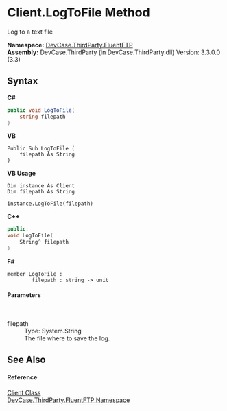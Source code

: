 # Client.LogToFile Method 
 

Log to a text file

**Namespace:**&nbsp;<a href="N_DevCase_ThirdParty_FluentFTP">DevCase.ThirdParty.FluentFTP</a><br />**Assembly:**&nbsp;DevCase.ThirdParty (in DevCase.ThirdParty.dll) Version: 3.3.0.0 (3.3)

## Syntax

**C#**<br />
``` C#
public void LogToFile(
	string filepath
)
```

**VB**<br />
``` VB
Public Sub LogToFile ( 
	filepath As String
)
```

**VB Usage**<br />
``` VB Usage
Dim instance As Client
Dim filepath As String

instance.LogToFile(filepath)
```

**C++**<br />
``` C++
public:
void LogToFile(
	String^ filepath
)
```

**F#**<br />
``` F#
member LogToFile : 
        filepath : string -> unit 

```


#### Parameters
&nbsp;<dl><dt>filepath</dt><dd>Type: System.String<br />The file where to save the log.</dd></dl>

## See Also


#### Reference
<a href="T_DevCase_ThirdParty_FluentFTP_Client">Client Class</a><br /><a href="N_DevCase_ThirdParty_FluentFTP">DevCase.ThirdParty.FluentFTP Namespace</a><br />